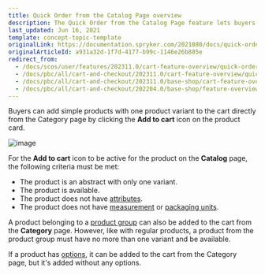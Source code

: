 ```yaml
---
title: Quick Order from the Catalog Page overview
description: The Quick Order from the Catalog Page feature lets buyers add products with one product variant to cart directly from the Category page.
last_updated: Jun 16, 2021
template: concept-topic-template
originalLink: https://documentation.spryker.com/2021080/docs/quick-order-from-the-catalog-page-overview
originalArticleId: a931a32d-1f7d-4177-b99c-1146e26b885e
redirect_from:
  - /docs/scos/user/features/202311.0/cart-feature-overview/quick-order-from-the-catalog-page-overview.html
  - /docs/pbc/all/cart-and-checkout/202311.0/cart-feature-overview/quick-order-from-the-catalog-page-overview.html  
  - /docs/pbc/all/cart-and-checkout/202311.0/base-shop/cart-feature-overview/quick-order-from-the-catalog-page-overview.html
  - /docs/pbc/all/cart-and-checkout/202204.0/base-shop/feature-overviews/cart-feature-overview/quick-order-from-the-catalog-page-overview.html
---
```


Buyers can add simple products with one product variant to the cart directly from the Category page by clicking the **Add to cart** icon on the product card.

![image](https://spryker.s3.eu-central-1.amazonaws.com/docs/Features/Catalog+Management/Quick+Order+from+the+Catalog+Page/Quick+Order+from+the+Catalog+Page+Feature+Overview/quick-order-from-catalog.png)

For the **Add to cart** icon to be active for the product on the **Catalog** page, the following criteria must be met:

- The product is an abstract with only one variant.
- The product is available.
- The product does not have [attributes](/docs/pbc/all/product-information-management/latest/base-shop/feature-overviews/product-feature-overview/product-attributes-overview.html).
- The product does not have [measurement](/docs/pbc/all/product-information-management/latest/base-shop/feature-overviews/measurement-units-feature-overview.html) or [packaging units](/docs/pbc/all/product-information-management/latest/base-shop/feature-overviews/packaging-units-feature-overview.html).

A product belonging to a [product group](/docs/pbc/all/product-information-management/latest/base-shop/feature-overviews/product-feature-overview/product-feature-overview.html) can also be added to the cart from the **Category** page. However, like with regular products, a product from the product group must have no more than one variant and be available.

If a product has [options](/docs/pbc/all/product-information-management/latest/base-shop/feature-overviews/product-options-feature-overview.html), it can be added to the cart from the Category page, but it's added without any options.
